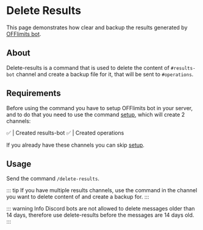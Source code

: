 # Delete Results

This page demonstrates how clear and backup the results generated by [OFFlimits bot](https://discord.com/oauth2/authorize?client_id=728332591790293044&scope=bot+applications.commands&permissions=268445752&client_id=728332591790293044).

## About 
  
Delete-results is a command that is used to delete the content of `#results-bot` channel and create a backup file for it, that will be sent to `#operations`.

## Requirements 
  
Before using the command you have to setup OFFlimits bot in your 
 server, and to do that you need to use the command [setup](/guide/setup), which will create 2 channels: 
  
<DiscordMessage :bot="true" profile="bot"> 
                         <template #interactions> 
                                 <DiscordInteraction profile="test" :command="true">setup</DiscordInteraction> 
                         </template> 
 ✅ | Created <DiscordMention type="channel">results-bot</DiscordMention> 
 </DiscordMessage> 
 <DiscordMessage :bot="true" profile="bot"> 
 ✅ | Created <DiscordMention type="channel">operations</DiscordMention> 
</DiscordMessage> 
  
If you already have these channels you can skip [setup](/guide/setup).

## Usage

Send the command `/delete-results`.

::: tip
If you have multiple results channels, use the command in the channel you want to delete content of and create a backup for.
:::

::: warning Info
Discord bots are not allowed to delete messages older than 14 days, therefore use delete-results before the messages are 14 days old.
:::
